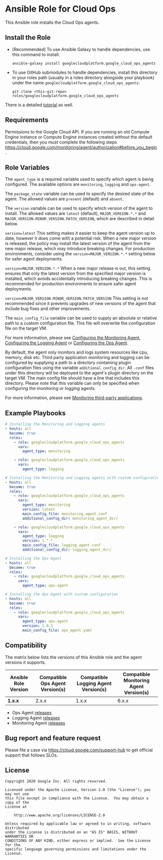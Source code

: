 Ansible Role for Cloud Ops
==========================

This Ansible role installs the Cloud Ops agents.

Install the Role
----------------

* [Recommended] To use Ansible Galaxy to handle dependencies, use this command
  to install:

  `ansible-galaxy install googlecloudplatform.google_cloud_ops_agents`

* To use GitHub submodules to handle dependencies, install this directory in
  your roles path (usually in a roles directory alongside your playbook) under
  the name `googlecloudplatform.google_cloud_ops_agents`:

  `git clone <this-git-repo> roles/googlecloudplatform.google_cloud_ops_agents`

There is a detailed
[tutorial](https://github.com/GoogleCloudPlatform/google-cloud-ops-agents-ansible/tree/master/tutorial)
as well.

Requirements
------------

Permissions to the Google Cloud API. If you are running an old Compute Engine
instance or Compute Engine instances created without the default credentials,
then you must complete the following steps
https://cloud.google.com/monitoring/agent/authorization#before_you_begin.

Role Variables
--------------

The `agent_type` is a required variable used to specify which agent is being
configured. The available options are `monitoring`, `logging` and `ops-agent`.

The `package_state` variable can be used to specify the desired state of the
agent. The allowed values are `present` (default) and `absent`.

The `version` variable can be used to specify which version of the agent to
install. The allowed values are `latest` (default), `MAJOR_VERSION.*.*` and
`MAJOR_VERSION.MINOR_VERSION.PATCH_VERSION`, which are described in detail
below.

`version=latest` This setting makes it easier to keep the agent version up to
date, however it does come with a potential risk. When a new major version is
released, the policy may install the latest version of the agent from the new
major release, which may introduce breaking changes. For production
environments, consider using the `version=MAJOR_VERSION.*.*` setting below for
safer agent deployments.

`version=MAJOR_VERSION.*.*` When a new major release is out, this setting
ensures that only the latest version from the specified major version is
installed, which avoids accidentally introducing breaking changes. This is
recommended for production environments to ensure safer agent deployments.

`version=MAJOR_VERSION.MINOR_VERSION.PATCH_VERSION` This setting is not
recommended since it prevents upgrades of new versions of the agent that include
bug fixes and other improvements.

The `main_config_file` variable can be used to supply an absolute or relative
path to a custom configuration file. This file will overwrite the configuration
file on the target VM.

For more information, please see [Configuring the Monitoring
Agent](https://cloud.google.com/monitoring/agent/configuration), [Configuring
the Logging Agent](https://cloud.google.com/logging/docs/agent/configuration) or
[Configuring the Ops
Agent](https://cloud.google.com/stackdriver/docs/solutions/ops-agent/configuration).

By default, the agent only monitors and logs system resources like cpu, memory,
disk etc. Third party application monitoring and logging can be configured by
supplying a path to a directory containing plugin configuration files using the
variable `additional_config_dir`. All `.conf` files under this directory will be
deployed to the agent's plugin directory on the target VM. The main config file
should have a line that includes this directory. Please note that this variable
can only be specified when configuring the monitoring or logging agents.

For more information, please see [Monitoring third-party
applications](https://cloud.google.com/monitoring/agent/plugins).

Example Playbooks
----------------

```yaml
# Installing the Monitoring and Logging agents
- hosts: all
  become: true
  roles:
    - role: googlecloudplatform.google_cloud_ops_agents
      vars:
        agent_type: monitoring

    - role: googlecloudplatform.google_cloud_ops_agents
      vars:
        agent_type: logging
```

```yaml
# Installing the Monitoring and Logging agents with custom configurations
- hosts: all
  become: true
  roles:
    - role: googlecloudplatform.google_cloud_ops_agents
      vars:
        agent_type: monitoring
        version: latest
        main_config_file: monitoring_agent.conf
        additional_config_dir: monitoring_agent_dir/

    - role: googlecloudplatform.google_cloud_ops_agents
      vars:
        agent_type: logging
        version: 1.*.*
        main_config_file: logging_agent.conf
        additional_config_dir: logging_agent_dir/
```

```yaml
# Installing the Ops-Agent
- hosts: all
  become: true
  roles:
    - role: googlecloudplatform.google_cloud_ops_agents
      vars:
        agent_type: ops-agent
```

```yaml
# Installing the Ops-Agent with custom configuration
- hosts: all
  become: true
  roles:
    - role: googlecloudplatform.google_cloud_ops_agents
      vars:
        agent_type: ops-agent
        version: 1.0.1
        main_config_file: ops_agent.yaml
```


Compatibility
-------------

The matrix below lists the versions of this Ansible role and the agent versions it supports.

| Ansible Role Version | Compatible Ops Agent Version(s) | Compatible Logging Agent Version(s) | Compatible Monitoring Agent Version(s) |
|----------------------|-------------------------------- | ----------------------------------- | -------------------------------------- |
| **1.x.x**            | 2.x.x                           | 1.x.x                               | 6.x.x                                  |

* Ops Agent [releases](https://github.com/GoogleCloudPlatform/ops-agent/releases)
* Logging Agent [releases](https://github.com/GoogleCloudPlatform/google-fluentd/releases)
* Monitoring Agent [releases](https://github.com/Stackdriver/collectd/releases)

Bug report and feature request
-------
Please file a case via https://cloud.google.com/support-hub to get official support that follows SLOs.

License
-------

```
Copyright 2020 Google Inc. All rights reserved.

Licensed under the Apache License, Version 2.0 (the "License"); you may not use
this file except in compliance with the License.  You may obtain a copy of the
License at

    http://www.apache.org/licenses/LICENSE-2.0

Unless required by applicable law or agreed to in writing, software distributed
under the License is distributed on an "AS IS" BASIS, WITHOUT WARRANTIES OR
CONDITIONS OF ANY KIND, either express or implied.  See the License for the
specific language governing permissions and limitations under the License.
```
